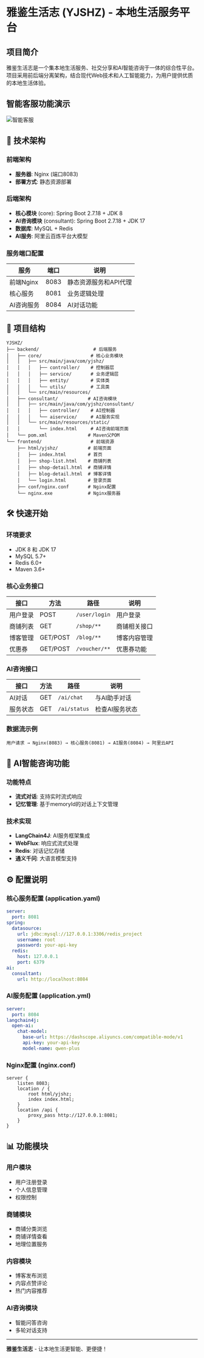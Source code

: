 # 雅鉴生活志 (YJSHZ) - 本地生活服务平台

## 项目简介

雅鉴生活志是一个集本地生活服务、社交分享和AI智能咨询于一体的综合性平台。项目采用前后端分离架构，结合现代Web技术和人工智能能力，为用户提供优质的本地生活体验。

## 智能客服功能演示
![智能客服](https://github.com/liangchaaaaa/YJSHZ/blob/main/docs/AiConsultant.gif)
## 🚀 技术架构

### 前端架构
- **服务器**: Nginx (端口8083)
- **部署方式**: 静态资源部署

### 后端架构
- **核心模块** (core): Spring Boot 2.7.18 + JDK 8
- **AI咨询模块** (consultant): Spring Boot 2.7.18 + JDK 17
- **数据库**: MySQL + Redis
- **AI服务**: 阿里云百炼平台大模型

### 服务端口配置
| 服务 | 端口 | 说明 |
|------|------|------|
| 前端Nginx | 8083 | 静态资源服务和API代理 |
| 核心服务 | 8081 | 业务逻辑处理 |
| AI咨询服务 | 8084 | AI对话功能 |

## 📁 项目结构

```
YJSHZ/
├── backend/                    # 后端服务
│   ├── core/                  # 核心业务模块
│   │   ├── src/main/java/com/yjshz/
│   │   │   ├── controller/    # 控制器层
│   │   │   ├── service/       # 业务逻辑层
│   │   │   ├── entity/        # 实体类
│   │   │   └── utils/         # 工具类
│   │   └── src/main/resources/
│   ├── consultant/           # AI咨询模块
│   │   ├── src/main/java/com/yjshz/consultant/
│   │   │   ├── controller/    # AI控制器
│   │   │   └── aiservice/     # AI服务实现
│   │   └── src/main/resources/static/
│   │       └── index.html     # AI咨询前端页面
│   └── pom.xml               # Maven父POM
└── frontend/                  # 前端资源
    ├── html/yjshz/           # 前端页面
    │   ├── index.html        # 首页
    │   ├── shop-list.html    # 商铺列表
    │   ├── shop-detail.html  # 商铺详情
    │   ├── blog-detail.html  # 博客详情
    │   └── login.html        # 登录页面
    ├── conf/nginx.conf       # Nginx配置
    └── nginx.exe             # Nginx服务器
```

## 🛠️ 快速开始

### 环境要求
- JDK 8 和 JDK 17
- MySQL 5.7+
- Redis 6.0+
- Maven 3.6+

### 核心业务接口
| 接口 | 方法 | 路径 | 说明 |
|------|------|------|------|
| 用户登录 | POST | `/user/login` | 用户登录 |
| 商铺列表 | GET | `/shop/**` | 商铺相关接口 |
| 博客管理 | GET/POST | `/blog/**` | 博客内容管理 |
| 优惠券 | GET/POST | `/voucher/**` | 优惠券功能 |

### AI咨询接口
| 接口 | 方法 | 路径 | 说明 |
|------|------|------|------|
| AI对话 | GET | `/ai/chat` | 与AI助手对话 |
| 服务状态 | GET | `/ai/status` | 检查AI服务状态 |

### 数据流示例
```
用户请求 → Nginx(8083) → 核心服务(8081) → AI服务(8084) → 阿里云API
```

## 🤖 AI智能咨询功能

### 功能特点
- **流式对话**: 支持实时流式响应
- **记忆管理**: 基于memoryId的对话上下文管理

### 技术实现
- **LangChain4J**: AI服务框架集成
- **WebFlux**: 响应式流式处理
- **Redis**: 对话记忆存储
- **通义千问**: 大语言模型支持

## ⚙️ 配置说明

### 核心服务配置 (application.yaml)
```yaml
server:
  port: 8081
spring:
  datasource:
    url: jdbc:mysql://127.0.0.1:3306/redis_project
    username: root
    password: your-api-key
  redis:
    host: 127.0.0.1
    port: 6379
ai:
  consultant:
    url: http://localhost:8084
```

### AI服务配置 (application.yml)
```yaml
server:
  port: 8084
langchain4j:
  open-ai:
    chat-model:
      base-url: https://dashscope.aliyuncs.com/compatible-mode/v1
      api-key: your-api-key
      model-name: qwen-plus
```

### Nginx配置 (nginx.conf)
```nginx
server {
    listen 8083;
    location / {
        root html/yjshz;
        index index.html;
    }
    location /api {
        proxy_pass http://127.0.0.1:8081;
    }
}
```

## 📊 功能模块

### 用户模块
- 用户注册登录
- 个人信息管理
- 权限控制

### 商铺模块
- 商铺分类浏览
- 商铺详情查看
- 地理位置服务

### 内容模块
- 博客发布浏览
- 内容点赞评论
- 热门内容推荐

### AI咨询模块
- 智能问答咨询
- 多轮对话支持
---

**雅鉴生活志** - 让本地生活更智能、更便捷！